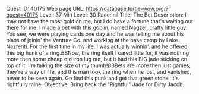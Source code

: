 Quest ID: 40175
Web page URL: https://database.turtle-wow.org/?quest=40175
Level: 37
Min Level: 30
Race: nil
Title: The Bet
Description: I may not have the most gold on me, but I do have a fortune that's waiting out there for me. I made a bet with this goblin, named Nagzel, crafty little guy. You see, we were playing cards one day and he was telling me about his plans of joinin' the Venture Co. and working at the base camp by Lake Nazferiti. For the first time in my life, I was actually winnin', and he offered this big hunk of a ring.$B$BNow, the ring itself I cared little for, it was nothing more then some cheap old iron lug nut, but it had this BIG jade sticking on top of it. I'm talking the size of my thumb!$B$BBets are more then just games, they're a way of life, and this man took the ring when he lost, and vanished, never to be seen again. Go find this punk and get that green stone, it's rightfully mine!
Objective: Bring back the "Rightful" Jade for Dirty Jacob.

